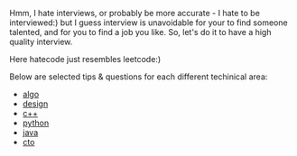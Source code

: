 Hmm, I hate interviews, or probably be more accurate - I hate to be interviewed:) but I guess interview is unavoidable for your to find someone talented, and for you to find a job you like. So, let's do it to have a high quality interview.

Here hatecode just resembles leetcode:)


Below are selected tips & questions for each different techinical area:
* [algo](algo/README.md)
* [design](design/README.md)
* [c++](c++/README.md)
* [python](python/README.md)
* [java](java/README.md)
* [cto](cto/README.md)
